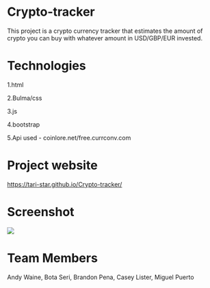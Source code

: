# Crypto-tracker

This project is a crypto currency tracker that estimates the amount of crypto you can buy with whatever amount in USD/GBP/EUR invested.

# Technologies

1.html

2.Bulma/css

3.js

4.bootstrap

5.Api used - coinlore.net/free.currconv.com

# Project website

https://tari-star.github.io/Crypto-tracker/

# Screenshot

![](https://github.com/Tari-Star/Crypto-tracker/blob/feature/image/Screen%20Shot%202021-10-10%20at%203.43.30%20PM.png)

# Team Members

Andy Waine, Bota Seri, Brandon Pena, Casey Lister, Miguel Puerto